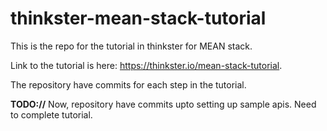 # thinkster-mean-stack-tutorial
This is the repo for the tutorial in thinkster for MEAN stack. 

Link to the tutorial is here: https://thinkster.io/mean-stack-tutorial.

The repository have commits for each step in the tutorial.

**TODO://** Now, repository have commits upto setting up sample apis. Need to complete tutorial.
